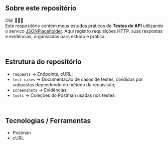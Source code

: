 ## Sobre este repositório

Olá! 👋🏼😃  
Este respositório contém meus estudos práticos de **Testes de API** utilizando o serviço [JSONPlaceholder](https://jsonplaceholder.typicode.com/). Aqui registro requisições HTTP, suas respostas e evidências, organizadas para estudo e prática.  

<br>

## Estrutura do repositório
- `requests` → Endpoints, cURL;
- `test cases` → Documentação de casos de testes, divididos por subpastas dependendo do método da requisição;
- `screenshots` → Evidências;
- `tools` → Coleções do Postman usadas nos testes.

<br>

## Tecnologias / Ferramentas
- Postman 
- cURL